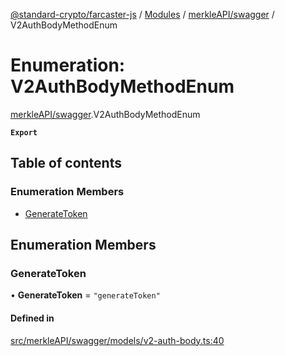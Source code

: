 [@standard-crypto/farcaster-js](../README.md) / [Modules](../modules.md) / [merkleAPI/swagger](../modules/merkleAPI_swagger.md) / V2AuthBodyMethodEnum

# Enumeration: V2AuthBodyMethodEnum

[merkleAPI/swagger](../modules/merkleAPI_swagger.md).V2AuthBodyMethodEnum

**`Export`**

## Table of contents

### Enumeration Members

- [GenerateToken](merkleAPI_swagger.V2AuthBodyMethodEnum.md#generatetoken)

## Enumeration Members

### GenerateToken

• **GenerateToken** = ``"generateToken"``

#### Defined in

[src/merkleAPI/swagger/models/v2-auth-body.ts:40](https://github.com/standard-crypto/farcaster-js/blob/main/src/merkleAPI/swagger/models/v2-auth-body.ts#L40)
